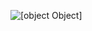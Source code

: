 ![[object Object]](https://socialify.git.ci/thatbeautifuldream/python-projects/image?description=1&language=1&name=1&owner=1&theme=Dark)
